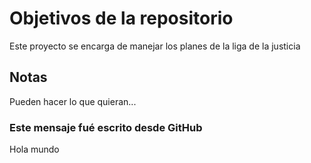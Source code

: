 # Objetivos de la repositorio

Este proyecto se encarga de manejar los planes de la liga de la justicia


## Notas
Pueden hacer lo que quieran...

### Este mensaje fué escrito desde GitHub

Hola mundo
